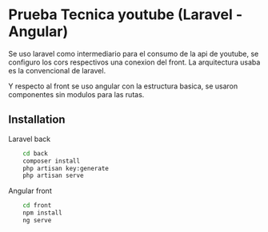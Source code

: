 
# Prueba Tecnica youtube (Laravel - Angular)

Se uso laravel como intermediario para el consumo de la api de youtube, se configuro los cors respectivos una conexion del front. La arquitectura usaba es la convencional de laravel.

Y respecto al front se uso angular con la estructura basica, se usaron componentes sin modulos para las rutas.


## Installation

Laravel back

```bash
    cd back
    composer install
    php artisan key:generate
    php artisan serve
```
    

Angular front

```bash
    cd front
    npm install
    ng serve
```
